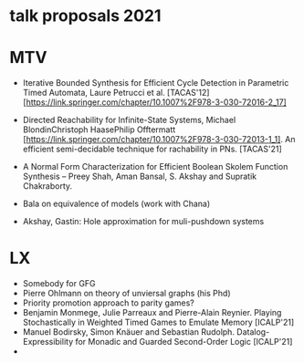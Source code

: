 # talk proposals 2021

# MTV

- Iterative Bounded Synthesis for Efficient Cycle Detection in Parametric Timed
  Automata, Laure Petrucci et al. [TACAS'12]
  [https://link.springer.com/chapter/10.1007%2F978-3-030-72016-2_17]

- Directed Reachability for Infinite-State Systems, Michael BlondinChristoph HaasePhilip Offtermatt
  [https://link.springer.com/chapter/10.1007%2F978-3-030-72013-1_1]. An
  efficient semi-decidable technique for rachability in PNs. [TACAS'21]

- A Normal Form Characterization for Efficient Boolean Skolem Function Synthesis
  – Preey Shah, Aman Bansal, S. Akshay and Supratik Chakraborty. 

- Bala on equivalence of models (work with Chana)

- Akshay, Gastin: Hole approximation for muli-pushdown systems

# LX
- Somebody for GFG
- Pierre Ohlmann on theory of unviersal graphs (his Phd)
- Priority promotion approach to parity games?
- Benjamin Monmege, Julie Parreaux and Pierre-Alain Reynier. Playing
  Stochastically in Weighted Timed Games to Emulate Memory [ICALP'21]
- Manuel Bodirsky, Simon Knäuer and Sebastian Rudolph. Datalog-Expressibility
  for Monadic and Guarded Second-Order Logic [ICALP'21]
- 